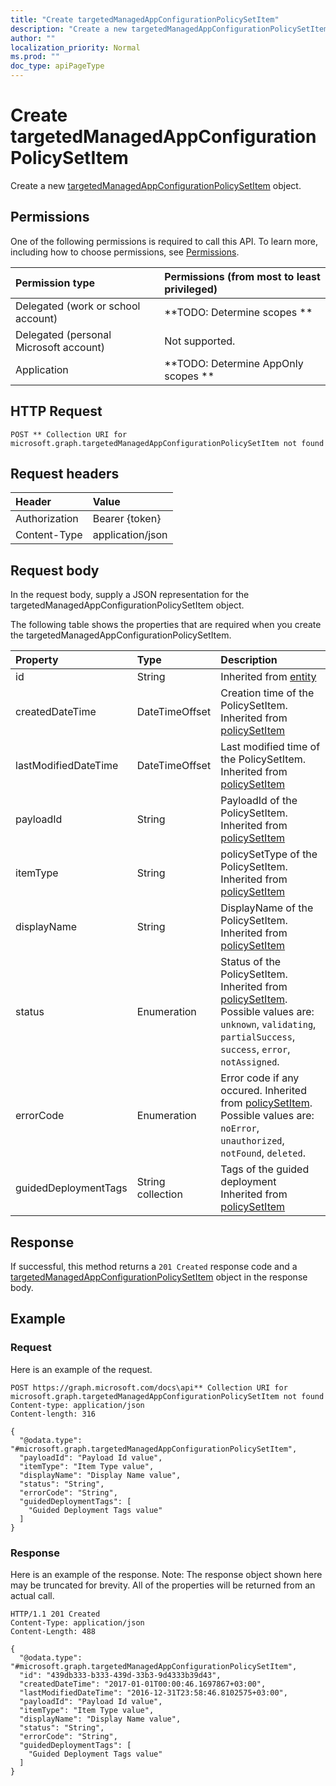 ```yaml
---
title: "Create targetedManagedAppConfigurationPolicySetItem"
description: "Create a new targetedManagedAppConfigurationPolicySetItem object."
author: ""
localization_priority: Normal
ms.prod: ""
doc_type: apiPageType
---
```


# Create targetedManagedAppConfigurationPolicySetItem

Create a new [targetedManagedAppConfigurationPolicySetItem](../resources/targetedmanagedappconfigurationpolicysetitem.md) object.

## Permissions
One of the following permissions is required to call this API. To learn more, including how to choose permissions, see [Permissions](/concepts/permissions-reference.md).

|Permission type|Permissions (from most to least privileged)|
|:---|:---|
|Delegated (work or school account)|**TODO: Determine scopes **|
|Delegated (personal Microsoft account)|Not supported.|
|Application|**TODO: Determine AppOnly scopes **|

## HTTP Request
<!-- {
  "blockType": "ignored"
}
-->
``` http
POST ** Collection URI for microsoft.graph.targetedManagedAppConfigurationPolicySetItem not found
```

## Request headers
|Header|Value|
|:---|:---|
|Authorization|Bearer {token}|
|Content-Type|application/json|

## Request body
In the request body, supply a JSON representation for the targetedManagedAppConfigurationPolicySetItem object.

The following table shows the properties that are required when you create the targetedManagedAppConfigurationPolicySetItem.

|Property|Type|Description|
|:---|:---|:---|
|id|String| Inherited from [entity](../resources/entity.md)|
|createdDateTime|DateTimeOffset|Creation time of the PolicySetItem. Inherited from [policySetItem](../resources/policySetItem.md)|
|lastModifiedDateTime|DateTimeOffset|Last modified time of the PolicySetItem. Inherited from [policySetItem](../resources/policySetItem.md)|
|payloadId|String|PayloadId of the PolicySetItem. Inherited from [policySetItem](../resources/policySetItem.md)|
|itemType|String|policySetType of the PolicySetItem. Inherited from [policySetItem](../resources/policySetItem.md)|
|displayName|String|DisplayName of the PolicySetItem. Inherited from [policySetItem](../resources/policySetItem.md)|
|status|Enumeration|Status of the PolicySetItem. Inherited from [policySetItem](../resources/policySetItem.md). Possible values are: `unknown`, `validating`, `partialSuccess`, `success`, `error`, `notAssigned`.|
|errorCode|Enumeration|Error code if any occured. Inherited from [policySetItem](../resources/policySetItem.md). Possible values are: `noError`, `unauthorized`, `notFound`, `deleted`.|
|guidedDeploymentTags|String collection|Tags of the guided deployment Inherited from [policySetItem](../resources/policySetItem.md)|



## Response
If successful, this method returns a `201 Created` response code and a [targetedManagedAppConfigurationPolicySetItem](../resources/targetedmanagedappconfigurationpolicysetitem.md) object in the response body.

## Example

### Request
Here is an example of the request.
<!-- {
  "blockType": "request",
  "name": "create_targetedmanagedappconfigurationpolicysetitem_from_"
}
-->
``` http
POST https://graph.microsoft.com/docs\api** Collection URI for microsoft.graph.targetedManagedAppConfigurationPolicySetItem not found
Content-type: application/json
Content-length: 316

{
  "@odata.type": "#microsoft.graph.targetedManagedAppConfigurationPolicySetItem",
  "payloadId": "Payload Id value",
  "itemType": "Item Type value",
  "displayName": "Display Name value",
  "status": "String",
  "errorCode": "String",
  "guidedDeploymentTags": [
    "Guided Deployment Tags value"
  ]
}
```

### Response
Here is an example of the response. Note: The response object shown here may be truncated for brevity. All of the properties will be returned from an actual call.
<!-- {
  "blockType": "response",
  "truncated": true,
  "@odata.type": "microsoft.graph.targetedmanagedappconfigurationpolicysetitem"
}
-->
``` http
HTTP/1.1 201 Created
Content-Type: application/json
Content-Length: 488

{
  "@odata.type": "#microsoft.graph.targetedManagedAppConfigurationPolicySetItem",
  "id": "439db333-b333-439d-33b3-9d4333b39d43",
  "createdDateTime": "2017-01-01T00:00:46.1697867+03:00",
  "lastModifiedDateTime": "2016-12-31T23:58:46.8102575+03:00",
  "payloadId": "Payload Id value",
  "itemType": "Item Type value",
  "displayName": "Display Name value",
  "status": "String",
  "errorCode": "String",
  "guidedDeploymentTags": [
    "Guided Deployment Tags value"
  ]
}
```

